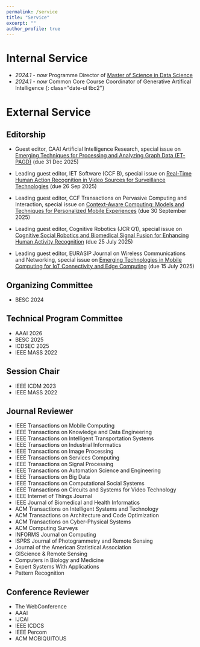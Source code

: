 ```yaml
---
permalink: /service
title: "Service"
excerpt: ""
author_profile: true
---
```



# Internal Service
- *2024.1* - *now* Programme Director of [Master of Science in Data Science](https://www.ln.edu.hk/cds/mscds/)
- *2024.1* - *now* Common Core Course Coordinator of Generative Artifical Intelligence
{: class="date-ul tbc2"}

# External Service

<!-- ## Community Services
- CCF YOCSEF Hong Kong founding AC member
 -->

## Editorship

- Guest editor, CAAI Artificial Intelligence Research, special issue on [Emerging Techniques for Processing and Analyzing Graph Data (ET-PAGD)](https://www.sciopen.com/journal/message_news/get_by_id?id=1910226686328782850&issn=2097-194X) (due 31 Dec 2025)

- Leading guest editor, IET Software (CCF B), special issue on [Real-Time Human Action Recognition in Video Sources for Surveillance Technologies](https://ietresearch.onlinelibrary.wiley.com/doi/toc/10.1049/IETSFW.SI-2025-000375) (due 26 Sep 2025)

- Leading guest editor, CCF Transactions on Pervasive Computing and Interaction, special issue on [Context-Aware Computing: Models and Techniques for Personalized Mobile Experiences](https://link.springer.com/collections/ccefefehgi) (due 30 September 2025)

- Leading guest editor, Cognitive Robotics (JCR Q1), special issue on [Cognitive Social Robotics and Biomedical Signal Fusion for Enhancing Human Activity Recognition](https://www.keaipublishing.com/en/journals/cognitive-robotics/) (due 25 July 2025)

- Leading guest editor, EURASIP Journal on Wireless Communications and Networking, special issue on [Emerging Technologies in Mobile Computing for IoT Connectivity and Edge Computing](https://link.springer.com/collections/jheifigjdb) (due 15 July 2025)



## Organizing Committee
- BESC 2024

## Technical Program Committee
- AAAI 2026
- BESC 2025
- ICDSEC 2025
- IEEE MASS 2022

## Session Chair
- IEEE ICDM 2023
- IEEE MASS 2022

## Journal Reviewer

- IEEE Transactions on Mobile Computing
- IEEE Transactions on Knowledge and Data Engineering
- IEEE Transactions on Intelligent Transportation Systems
- IEEE Transactions on Industrial Informatics
- IEEE Transactions on Image Processing
- IEEE Transactions on Services Computing
- IEEE Transactions on Signal Processing
- IEEE Transactions on Automation Science and Engineering
- IEEE Transactions on Big Data
- IEEE Transactions on Computational Social Systems
- IEEE Transactions on Circuits and Systems for Video Technology
- IEEE Internet of Things Journal
- IEEE Journal of Biomedical and Health Informatics
- ACM Transactions on Intelligent Systems and Technology
- ACM Transactions on Architecture and Code Optimization
- ACM Transactions on Cyber-Physical Systems
- ACM Computing Surveys
- INFORMS Journal on Computing
- ISPRS Journal of Photogrammetry and Remote Sensing
- Journal of the American Statistical Association
- GIScience & Remote Sensing
- Computers in Biology and Medicine
- Expert Systems With Applications
- Pattern Recognition

## Conference Reviewer
- The WebConference
- AAAI
- IJCAI 
- IEEE ICDCS 
- IEEE Percom 
- ACM MOBIQUITOUS 

